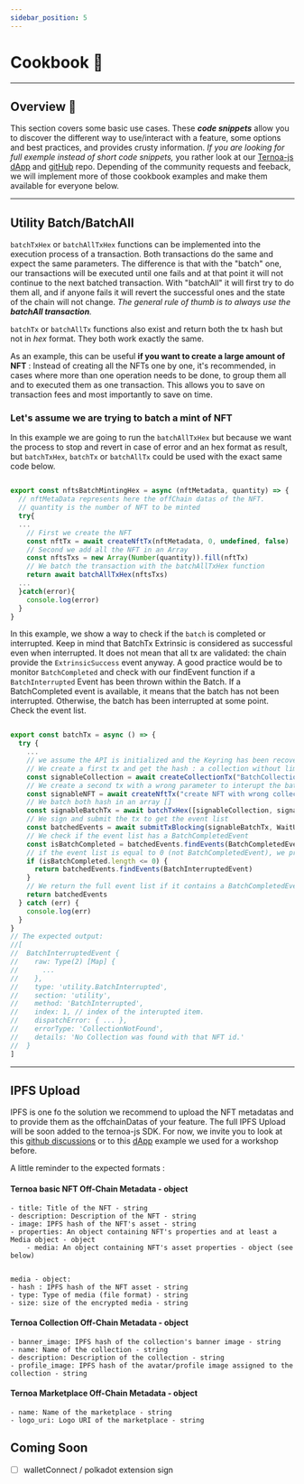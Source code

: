 ```yaml
---
sidebar_position: 5
---
```


# Cookbook 🥣

___


## Overview 🍴

This section covers some basic use cases. These _**code snippets**_ allow you to discover the different way to use/interact with a feature, some options and best practices, and provides crusty information. _If you are looking for full exemple instead of short code snippets,_ you rather look at our [Ternoa-js dApp](https://e2e.ternoa.network/) and [gitHub](https://github.com/capsule-corp-ternoa/ternoa-js-test-dapp) repo. Depending of the community requests and feeback, we will implement more of those cookbook examples and make them available for everyone below. 

___

## Utility Batch/BatchAll

`batchTxHex` or `batchAllTxHex` functions can be implemented into the execution process of a transaction. Both transactions do the same and expect the same parameters. The difference is that with the "batch" one, our transactions will be executed until one fails and at that point it will not continue to the next batched transaction. With "batchAll" it will first try to do them all, and if anyone fails it will revert the successful ones and the state of the chain will not change. _The general rule of thumb is to always use the **batchAll transaction**._ 

`batchTx` or `batchAllTx` functions also exist and return both the tx hash but not in _hex_ format. They both work exactly the same. 

As an example, this can be useful **if you want to create a large amount of NFT** : Instead of creating all the NFTs one by one, it's recommended, in cases where more than one operation needs to be done, to group them all and to executed them as one transaction. This allows you to save on transaction fees and most importantly to save on time.

### Let's assume we are trying to batch a mint of NFT

In this example we are going to run the `batchAllTxHex` but because we want the process to stop and revert in case of error and an hex format as result, but `batchTxHex`, `batchTx` or `batchAllTx` could be used with the exact same code below.

``` js showLineNumbers

export const nftsBatchMintingHex = async (nftMetadata, quantity) => {
  // nftMetaData represents here the offChain datas of the NFT. 
  // quantity is the number of NFT to be minted
  try{
  ...
    // First we create the NFT
    const nftTx = await createNftTx(nftMetadata, 0, undefined, false)
    // Second we add all the NFT in an Array
    const nftsTxs = new Array(Number(quantity)).fill(nftTx)
    // We batch the transaction with the batchAllTxHex function
    return await batchAllTxHex(nftsTxs)
  ...
  }catch(error){
    console.log(error)
  }
}

```

In this example, we show a way to check if the `batch` is completed or interrupted. Keep in mind that BatchTx Extrinsic is considered as successful even when interrupted. It does not mean that all tx are validated: the chain provide the `ExtrinsicSuccess` event anyway. A good practice would be to monitor `BatchCompleted` and check with our findEvent function if a `BatchInterrupted` Event has been thrown within the Batch. If a BatchCompleted event is available, it means that the batch has not been interrupted. Otherwise, the batch has been interrupted at some point. Check the event list.

``` js showLineNumbers

export const batchTx = async () => {
  try {
    ...
    // we assume the API is initialized and the Keyring has been recovered. 
    // We create a first tx and get the hash : a collection without limit
    const signableCollection = await createCollectionTx("BatchCollectionTestings", undefined)
    // We create a second tx with a wrong parameter to interupt the batch : a collection id that does not exist in the chain for now
    const signableNFT = await createNftTx("create NFT with wrong collection Id to interupte batch", 0, 1000, false)
    // We batch both hash in an array []
    const signableBatchTx = await batchTxHex([signableCollection, signableNFT])
    // We sign and submit the tx to get the event list
    const batchedEvents = await submitTxBlocking(signableBatchTx, WaitUntil.BlockInclusion, keyring)
    // We check if the event list has a BatchCompletedEvent
    const isBatchCompleted = batchedEvents.findEvents(BatchCompletedEvent)
    // if the event list is equal to 0 (not BatchCompletedEvent), we provide the BatchInterruptedEvent with the error detail.
    if (isBatchCompleted.length <= 0) {
      return batchedEvents.findEvents(BatchInterruptedEvent)
    }
    // We return the full event list if it contains a BatchCompletedEvent
    return batchedEvents
  } catch (err) {
    console.log(err)
  }
}
// The expected output: 
//[
//  BatchInterruptedEvent {
//    raw: Type(2) [Map] {
//      ...
//    },
//    type: 'utility.BatchInterrupted',
//    section: 'utility',
//    method: 'BatchInterrupted',
//    index: 1, // index of the interupted item.
//    dispatchError: { ... },
//    errorType: 'CollectionNotFound',
//    details: 'No Collection was found with that NFT id.'
//  }
]

```
___

## IPFS Upload

IPFS is one fo the solution we recommend to upload the NFT metadatas and to provide them as the offchainDatas of your feature. The full IPFS Upload will be soon added to the ternoa-js SDK. For now, we invite you to look at this [github discussions](https://github.com/capsule-corp-ternoa/ternoa-js/discussions/62) or to this [dApp](https://github.com/capsule-corp-ternoa/ternoa-workshop/blob/main/helpers/ipfs.ts) example we used for a workshop before.

A little reminder to the expected formats : 


#### Ternoa basic NFT Off-Chain Metadata - object
	- title: Title of the NFT - string
	- description: Description of the NFT - string
	- image: IPFS hash of the NFT's asset - string
	- properties: An object containing NFT's properties and at least a Media object - object
		- media: An object containing NFT's asset properties - object (see below)


	media - object:
	- hash : IPFS hash of the NFT asset - string
	- type: Type of media (file format) - string
	- size: size of the encrypted media - string

#### Ternoa Collection Off-Chain Metadata - object
	- banner_image: IPFS hash of the collection's banner image - string
	- name: Name of the collection - string
	- description: Description of the collection - string
	- profile_image: IPFS hash of the avatar/profile image assigned to the collection - string

#### Ternoa Marketplace Off-Chain Metadata - object
	- name: Name of the marketplace - string
	- logo_uri: Logo URI of the marketplace - string


## Coming Soon
- [ ] walletConnect / polkadot extension sign

